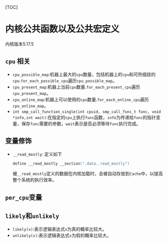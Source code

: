 [TOC]

# 内核公共函数以及公共宏定义

内核版本5.17.5

## `cpu` 相关

- `cpu_possible_map`:机器上最大的`cpu`数量，包括机器上的`cpu`和可热插拔的`cpu`.`for_each_possible_cpu`遍历`cpu_possible_map`。
- `cpu_present_map`:机器上当前`cpu`数量.`for_each_present_cpu`遍历`cpu_present_map`。
- `cpu_online_map`:机器上可以使用的`cpu`数量.`for_each_online_cpu`遍历`cpu_online_map`。
- `int smp_call_function_single(int cpuid, smp_call_func_t func, void *info,int wait)`:在指定的`cpu`上执行`func`函数，`info`为传递给`func`的指针变量，保存`func`需要的参数，`wait`表示是否必须等待`func`执行完成。

## 变量修饰

- `__read_mostly`: 定义如下
  
  ```c
  define __read_mostly __section(".data..read_mostly")
  ```
  
  被`__read_mostly`定义的数据在内核加载时，会被自动存放到`Cache`中，以提高整个系统的执行效率。

## `per_cpu`变量

## `likely`和`unlikely`

- `likely(x)`:表示逻辑表达式`x`为真的概率比较大。
- `unlikely(x)`:表示逻辑表达式`x`为假的概率比较大。

